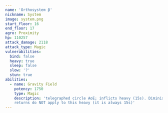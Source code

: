 ```yaml
---
name: 'Orthosystem β'
nickname: System
image: system.png
start_floor: 16
end_floor: 17
agro: Proximity
hp: 110257
attack_damage: 2118
attack_type: Magic
vulnerabilities:
  bind: false
  heavy: true
  sleep: false
  slow: '?'
  stun: true
abilities:
  - name: Gravity Field
    potency: 1750
    type: Magic
    description: 'telegraphed circle AoE; inflicts heavy (15s). Diminishing
    returns do NOT apply to this heavy (it is always 15s)'
---
```


